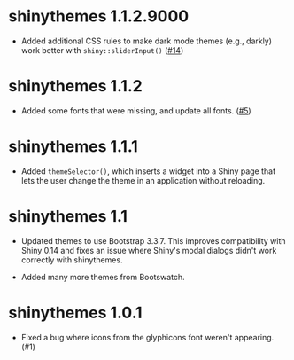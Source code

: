 shinythemes 1.1.2.9000
=================

* Added additional CSS rules to make dark mode themes (e.g., darkly) work better with `shiny::sliderInput()` ([#14](https://github.com/rstudio/shinythemes/pull/14))

shinythemes 1.1.2
=================

* Added some fonts that were missing, and update all fonts. ([#5](https://github.com/rstudio/shinythemes/issues/5))

shinythemes 1.1.1
=================

* Added `themeSelector()`, which inserts a widget into a Shiny page that lets the user change the theme in an application without reloading.

shinythemes 1.1
=================

* Updated themes to use Bootstrap 3.3.7. This improves compatibility with Shiny 0.14 and fixes an issue where Shiny's modal dialogs didn't work correctly with shinythemes.

* Added many more themes from Bootswatch.

shinythemes 1.0.1
=================

* Fixed a bug where icons from the glyphicons font weren't appearing. (#1)
